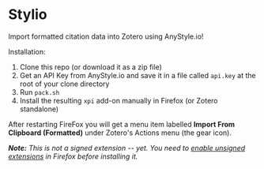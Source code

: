 # Stylio

Import formatted citation data into Zotero using AnyStyle.io!

Installation:

1. Clone this repo (or download it as a zip file)
2. Get an API Key from AnyStyle.io and save it in a file called `api.key` at the root of your clone directory
3. Run `pack.sh`
4. Install the resulting `xpi` add-on manually in Firefox (or Zotero standalone)

After restarting FireFox you will get a menu item labelled __Import From Clipboard (Formatted)__ under Zotero's Actions menu (the gear icon). 

___Note:___ _This is not a signed extension -- yet. You need to [enable unsigned extensions](http://www.thewindowsclub.com/allow-unsigned-extensions-installed-firefox) in Firefox before installing it._
